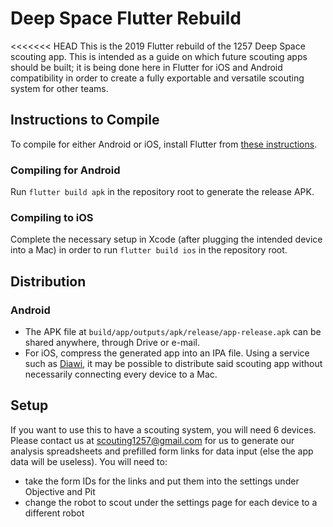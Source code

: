 # Deep Space Flutter Rebuild

<<<<<<< HEAD
This is the 2019 Flutter rebuild of the 1257 Deep Space scouting app. This is intended as a guide on which future scouting apps should be built; it is being done here in Flutter for iOS and Android compatibility in order to create a fully exportable and versatile scouting system for other teams.

Instructions to Compile
------

To compile for either Android or iOS, install Flutter from [these instructions](https://flutter.io/setup).

### Compiling for Android

Run `flutter build apk` in the repository root to generate the release APK.

### Compiling to iOS

Complete the necessary setup in Xcode (after plugging the intended device into a Mac) in order to run `flutter build ios` in the repository root.

Distribution
------

### Android

  * The APK file at `build/app/outputs/apk/release/app-release.apk` can be shared anywhere, through Drive or e-mail.
  * For iOS, compress the generated app into an IPA file. Using a service such as [Diawi](https://diawi.com), it may be possible to distribute said scouting app without necessarily connecting every device to a Mac.

Setup
------

If you want to use this to have a scouting system, you will need 6 devices. Please contact us at scouting1257@gmail.com for us to generate our analysis spreadsheets and prefilled form links for data input (else the app data will be useless). You will need to: 
  * take the form IDs for the links and put them into the settings under Objective and Pit 
  * change the robot to scout under the settings page for each device to a different robot
